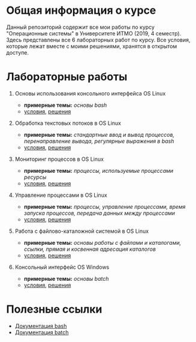 # Общая информация о курсе

Данный репозиторий содержит все мои работы по курсу "Операционные системы" в Университете ИТМО (2019, 4 семестр). Здесь представлены все 6 лабораторных работ по курсу. Все условия, которые лежат вместе с моими решениями, хранятся в открытом доступе.

# Лабораторные работы

1. Основы использования консольного интерфейса OS Linux
    * **примерные темы:** _основы bash_
    * [условия](https://github.com/cannor147/itmo-os/blob/master/lab01-basic/tasks.pdf), [решения](https://github.com/cannor147/itmo-os/blob/master/lab01-basic)
2. Обработка текстовых потоков в OS Linux
    * **примерные темы:** _стандартные ввод и вывод процессов, перенаправление вывода, регулярные выражения в bash_
    * [условия](https://github.com/cannor147/itmo-os/blob/master/lab02-strings/tasks.pdf), [решения](https://github.com/cannor147/itmo-os/blob/master/lab02-strings)
3. Мониторинг процессов в OS Linux
    * **примерные темы:** _процессы, используемые процессами ресурсы_
    * [условия](https://github.com/cannor147/itmo-os/blob/master/lab03-monitoring/tasks.pdf), [решения](https://github.com/cannor147/itmo-os/blob/master/lab03-monitoring)
4. Управление процессами в OS Linux
    * **примерные темы:** _процессы, управление процессами, время запуска процессов, передача данных между процессами_
    * [условия](https://github.com/cannor147/itmo-os/blob/master/lab04-process/tasks.pdf), [решения](https://github.com/cannor147/itmo-os/blob/master/lab04-process)

5. Работа с файлово-каталожной системой в OS Linux
   * **примерные темы:** _основы работы с файлами и каталогами, ссылки, прямая и косвенная адресация каталогов_
   * [условия](https://github.com/cannor147/itmo-os/blob/master/lab05-fs/tasks.pdf), [решения](https://github.com/cannor147/itmo-os/blob/master/lab05-fs)
6. Консольный интерфейс OS Windows
   * **примерные темы:** _основы batch_
   * [условия](https://github.com/cannor147/itmo-os/blob/master/lab06-batch/tasks.pdf), [решения](https://github.com/cannor147/itmo-os/blob/master/lab06-batch)

# Полезные ссылки

* [Документация bash](https://devdocs.io/bash/)
* [Документация batch](https://ss64.com/nt/)